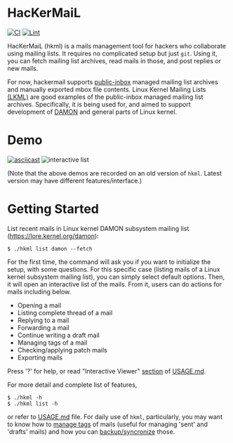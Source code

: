 HacKerMaiL
==========

[![CI](https://github.com/sjp38/hackermail/actions/workflows/ci.yml/badge.svg)](https://github.com/sjp38/hackermail/actions/workflows/ci.yml)
[![Lint](https://github.com/sjp38/hackermail/actions/workflows/lint.yml/badge.svg)](https://github.com/sjp38/hackermail/actions/workflows/lint.yml)

HacKerMaiL (hkml) is a mails management tool for hackers who collaborate using
mailing lists.  It requires no complicated setup but just `git`.  Using it, you
can fetch mailing list archives, read mails in those, and post replies or new
mails.

For now, hackermail supports
[public-inbox](https://public-inbox.org/design_notes.html) managed mailing list
archives and manually exported mbox file contents.  Linux Kernel Mailing Lists
[(LKML)](https://kernel.org/lore.html) are good examples of the public-inbox
managed mailing list archives.  Specifically, it is being used for, and aimed
to support development of [DAMON](https://damonitor.github.io) and general
parts of Linux kernel.


Demo
====

[![asciicast](https://asciinema.org/a/632442.svg)](https://asciinema.org/a/632442)
![interactive list](images/hkml_interactive_list_demo.gif)

(Note that the above demos are recorded on an old version of `hkml`.  Latest
version may have different features/interface.)


Getting Started
===============

List recent mails in Linux kernel DAMON subsystem mailing list
(https://lore.kernel.org/damon):

    $ ./hkml list damon --fetch

For the first time, the command will ask you if you want to initialize the
setup, with some questions.  For this specific case (listing mails of a Linux
kernel subsystem mailing list), you can simply select default options.  Then,
it will open an interactive list of the mails.  From it, users can do actions
for mails including below.

- Opening a mail
- Listing complete thread of a mail
- Replying to a mail
- Forwarding a mail
- Continue writing a draft mail
- Managing tags of a mail
- Checking/applying patch mails
- Exporting mails

Press '?' for help, or read "Interactive Viewer"
[section](USAGE.md#interactive-viewer) of [USAGE.md](USAGE.md).

For more detail and complete list of features,

    $ ./hkml -h
    $ ./hkml list -h

or refer to [USAGE.md](USAGE.md) file.  For daily use of `hkml`, particularly,
you may want to know how to [manage tags](USAGE.md#tagging) of mails (useful
for managing 'sent' and 'drafts' mails) and how you can
[backup/syncronize](USAGE.md#synchronizing) those.
